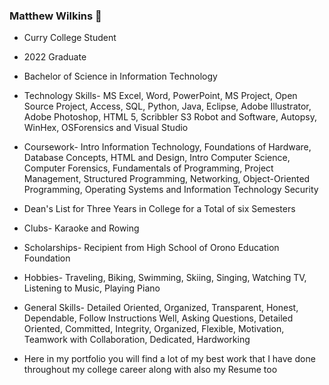 ### Matthew Wilkins 👋

* Curry College Student
* 2022 Graduate
* Bachelor of Science in Information Technology
* Technology Skills- MS Excel, Word, PowerPoint, MS Project, Open Source Project, Access, SQL, Python, Java, Eclipse, Adobe Illustrator, Adobe Photoshop, HTML 5, Scribbler S3 Robot and Software, Autopsy, WinHex, OSForensics and Visual Studio  
* Coursework- Intro Information Technology, Foundations of Hardware, Database Concepts, HTML and Design, Intro Computer Science, Computer Forensics, Fundamentals of Programming, Project Management, Structured Programming, Networking, Object-Oriented Programming, Operating Systems and Information Technology Security
* Dean's List for Three Years in College for a Total of six Semesters
* Clubs- Karaoke and Rowing
* Scholarships- Recipient from High School of Orono Education Foundation
* Hobbies- Traveling, Biking, Swimming, Skiing, Singing, Watching TV, Listening to Music, Playing Piano
* General Skills- Detailed Oriented, Organized, Transparent, Honest, Dependable, Follow Instructions Well, Asking Questions, Detailed Oriented, Committed, Integrity, Organized, Flexible, Motivation, Teamwork with Collaboration, Dedicated, Hardworking

* Here in my portfolio you will find a lot of my best work that I have done throughout my college career along with also my Resume too

